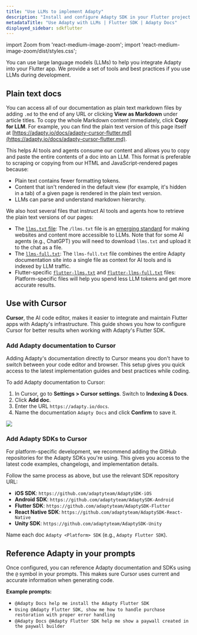 ```yaml
---
title: "Use LLMs to implement Adapty"
description: "Install and configure Adapty SDK in your Flutter project using Cursor, ChatGPT, Claude, or other AI tools."
metadataTitle: "Use Adapty with LLMs | Flutter SDK | Adapty Docs"
displayed_sidebar: sdkflutter
---
```


import Zoom from 'react-medium-image-zoom';
import 'react-medium-image-zoom/dist/styles.css';

You can use large language models (LLMs) to help you integrate Adapty into your Flutter app. We provide a set of tools and best practices if you use LLMs during development.

## Plain text docs

You can access all of our documentation as plain text markdown files by adding `.md` to the end of any URL or clicking **View as Markdown** under article titles. To copy the whole Markdown content immediately, click **Copy for LLM**. For example, you can find the plain text version of this page itself at [https://adapty.io/docs/adapty-cursor-flutter.md](https://adapty.io/docs/adapty-cursor-flutter.md).

This helps AI tools and agents consume our content and allows you to copy and paste the entire contents of a doc into an LLM. This format is preferable to scraping or copying from our HTML and JavaScript-rendered pages because:

* Plain text contains fewer formatting tokens.
* Content that isn't rendered in the default view (for example, it's hidden in a tab) of a given page is rendered in the plain text version.
* LLMs can parse and understand markdown hierarchy.

We also host several files that instruct AI tools and agents how to retrieve the plain text versions of our pages:

- The [`llms.txt` file](https://adapty.io/docs/llms.txt): The `/llms.txt` file is an [emerging standard](https://llmstxt.org/) for making websites and content more accessible to LLMs. Note that for some AI agents (e.g., ChatGPT) you will need to download `llms.txt` and upload it to the chat as a file.
- The [`llms-full.txt`](https://adapty.io/docs/llms-full.txt): The `llms-full.txt` file combines the entire Adapty documentation site into a single file as context for AI tools and is indexed by LLM traffic.
- Flutter-specific [`flutter-llms.txt`](https://adapty.io/docs/flutter-llms.txt) and [`flutter-llms-full.txt`](https://adapty.io/docs/flutter-llms-full.txt) files: Platform-specific files will help you spend less LLM tokens and get more accurate results.

## Use with Cursor

**Cursor**, the AI code editor, makes it easier to integrate and maintain Flutter apps with Adapty's infrastructure. This guide shows you how to configure Cursor for better results when working with Adapty's Flutter SDK.

### Add Adapty documentation to Cursor

Adding Adapty's documentation directly to Cursor means you don't have to switch between your code editor and browser. This setup gives you quick access to the latest implementation guides and best practices while coding.

To add Adapty documentation to Cursor:

1. In Cursor, go to **Settings > Cursor settings**. Switch to **Indexing & Docs**.
2. Click **Add doc**.
3. Enter the URL `https://adapty.io/docs`.
4. Name the documentation `Adapty Docs` and click **Confirm** to save it.

<Zoom>
  <img src={require('./img/adapty-cursor.webp').default}
  style={{
    border: '1px solid #727272', /* border width and color */
    width: '700px', /* image width */
    display: 'block', /* for alignment */
    margin: '0 auto' /* center alignment */
  }}
/>
</Zoom>

### Add Adapty SDKs to Cursor

For platform-specific development, we recommend adding the GitHub repositories for the Adapty SDKs you're using. This gives you access to the latest code examples, changelogs, and implementation details.

Follow the same process as above, but use the relevant SDK repository URL:

- **iOS SDK**: `https://github.com/adaptyteam/AdaptySDK-iOS`
- **Android SDK**: `https://github.com/adaptyteam/AdaptySDK-Android`
- **Flutter SDK**: `https://github.com/adaptyteam/AdaptySDK-Flutter`
- **React Native SDK**: `https://github.com/adaptyteam/AdaptySDK-React-Native`
- **Unity SDK**: `https://github.com/adaptyteam/AdaptySDK-Unity`

Name each doc `Adapty <Platform> SDK` (e.g., `Adapty Flutter SDK`).

## Reference Adapty in your prompts

Once configured, you can reference Adapty documentation and SDKs using the `@` symbol in your prompts. This makes sure Cursor uses current and accurate information when generating code.

**Example prompts:**

- `@Adapty Docs help me install the Adapty Flutter SDK`
- `Using @Adapty Flutter SDK, show me how to handle purchase restoration with proper error handling`
- `@Adapty Docs @Adapty Flutter SDK help me show a paywall created in the paywall builder` 